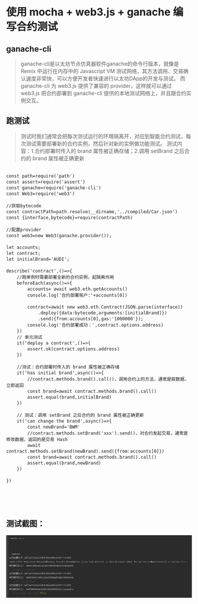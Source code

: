# 使用 mocha + web3.js + ganache 编写合约测试

## ganache-cli 
>ganache-cli是以太坊节点仿真器软件ganache的命令行版本，就像是 Remix 中运行在内存中的 Javascript VM 测试网络，其方法调用、交易确认速度非常快，可以方便开发者快速进行以太坊DApp的开发与测试。
>而 ganache-cli 为 web3.js 提供了兼容的 provider，这样就可以通过 web3.js 把合约部署到 ganache-cli 提供的本地测试网络上，并且跟合约实例交互。

## 跑测试
>测试时我们通常会把每次测试运行的环境隔离开，对应到智能合约测试，每次测试需要部署新的合约实例，然后针对新的实例做功能测试。
>测试内容：1.合约部署时传入的 brand 属性被正确存储；2.调用 setBrand 之后合约的 brand 属性被正确更新
````

const path=require('path')
const assert=require('assert')
const ganache=require('ganache-cli')
const Web3=require('web3')

//获取bytecode
const contractPath=path.resolve(__dirname,'../compiled/Car.json')
const {interface,bytecode}=require(contractPath)

//配置provider
const web3=new Web3(ganache.provider());

let accounts;
let contract;
let initialBrand='AUDI';

describe('contract',()=>{
    //跑单例时需要部署全新的合约实例，起隔离作用
    beforeEach(async()=>{
        accounts= await web3.eth.getAccounts()
        console.log('合约部署账户:'+accounts[0])

        contract=await new web3.eth.Contract(JSON.parse(interface))
            .deploy({data:bytecode,arguments:[initialBrand]})
            .send({from:accounts[0],gas:'1000000'});
        console.log('合约部署成功：',contract.options.address)
    })
    // 单元测试
    it('deploy a contract',()=>{
        assert.ok(contract.options.address)
    })

    //测试：合约部署时传入的 brand 属性被正确存储
    it('has initial brand',async()=>{
        //contract.methods.brand().call()，调用合约上的方法，通常是取数据，立即返回
        const brand=await contract.methods.brand().call()
        assert.equal(brand,initialBrand)
    })

    // 测试：调用 setBrand 之后合约的 brand 属性被正确更新
    it('can change the brand',async()=>{
        const newBrand='BWM'
        //contract.methods.setBrand('xxx').send()，对合约发起交易，通常是修改数据，返回的是交易 Hash
        await contract.methods.setBrand(newBrand).send({from:accounts[0]})
        const brand=await contract.methods.brand().call()
        assert.equal(brand,newBrand)
    })

})





````
## 测试截图：
![测试截图](images/jinjie5_1.png)

